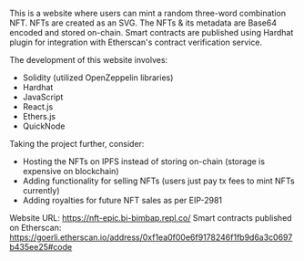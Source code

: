 This is a website where users can mint a random three-word combination NFT.
NFTs are created as an SVG. The NFTs & its metadata are Base64 encoded and stored on-chain.
Smart contracts are published using Hardhat plugin for integration with Etherscan's contract verification service.

The development of this website involves:
- Solidity (utilized OpenZeppelin libraries)
- Hardhat
- JavaScript
- React.js
- Ethers.js
- QuickNode

Taking the project further, consider:
- Hosting the NFTs on IPFS instead of storing on-chain (storage is expensive on blockchain)
- Adding functionality for selling NFTs (users just pay tx fees to mint NFTs currently)
- Adding royalties for future NFT sales as per EIP-2981

Website URL: https://nft-epic.bi-bimbap.repl.co/
Smart contracts published on Etherscan: https://goerli.etherscan.io/address/0xf1ea0f00e6f9178246f1fb9d6a3c0697b435ee25#code